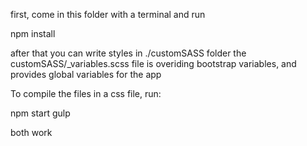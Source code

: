 first, come in this folder with a terminal and run

npm install

after that you can write styles in ./customSASS folder
the customSASS/_variables.scss file is overiding bootstrap variables, and provides global variables for the app

To compile the files in a css file, run:

npm start
gulp

both work 